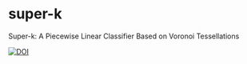 # super-k
Super-k:  A Piecewise Linear Classifier Based on Voronoi Tessellations

[![DOI](https://zenodo.org/badge/321594480.svg)](https://zenodo.org/badge/latestdoi/321594480)
